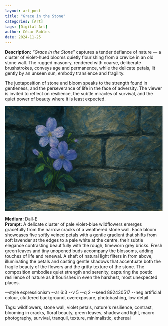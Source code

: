 ```yaml
---
layout: art_post
title: "Grace in the Stone"
categories: [Art]
tags: [Digital Art]
author: César Robles
date: 2024-11-25
---
```

**Description:** *“Grace in the Stone”* captures a tender defiance of nature — a cluster of violet-hued blooms quietly flourishing from a crevice in an old stone wall. The rugged masonry, rendered with coarse, deliberate brushstrokes, conveys age and permanence, while the delicate petals, lit gently by an unseen sun, embody transience and fragility.

The juxtaposition of stone and bloom speaks to the strength found in gentleness, and the perseverance of life in the face of adversity. The viewer is invited to reflect on resilience, the subtle miracles of survival, and the quiet power of beauty where it is least expected.

![Grace in the Stone](/imag/digital_art/grace_in_the_stone.jpg)

**Medium:** Dall-E\
**Prompt:** A delicate cluster of pale violet-blue wildflowers emerges gracefully from the narrow cracks of a weathered stone wall. Each bloom showcases five softly veined petals with a gentle gradient that shifts from soft lavender at the edges to a pale white at the centre, their subtle elegance contrasting beautifully with the rough, timeworn grey bricks. Fresh green leaves and tiny unopened buds accompany the blossoms, adding touches of life and renewal. A shaft of natural light filters in from above, illuminating the petals and casting gentle shadows that accentuate both the fragile beauty of the flowers and the gritty texture of the stone. The composition embodies quiet strength and serenity, capturing the poetic resilience of nature as it flourishes in even the harshest, most unexpected places.

--style expressionism --ar 6:3 --v 5 --q 2 --seed 892430517 --neg artificial colour, cluttered background, overexposure, photobashing, low detail

Tags: wildflowers, stone wall, violet petals, nature's resilience, contrast, blooming in cracks, floral beauty, green leaves, shadow and light, macro photography, survival, tranquil, texture, minimalistic, ethereal

